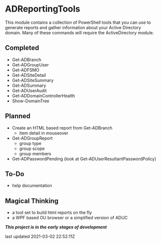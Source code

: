# ADReportingTools

This module contains a collection of PowerShell tools that you can use to generate reports and gather information about your Active Directory domain. Many of these commands will require the ActiveDirectory module.

## Completed

+ Get-ADBranch
+ Get-ADGroupUser
+ Get-ADFSMO
+ Get-ADSiteDetail
+ Get-ADSiteSummary
+ Get-ADSummary
+ Get-ADUserAudit
+ Get-ADDomainControllerHealth
+ Show-DomainTree

## Planned

+ Create an HTML based report from Get-ADBranch
  + item detail in mouseover
+ Get-ADGroupReport
  + group type
  + group scope
  + group members
+ Get-ADPasswordPending (look at Get-ADUserResultantPasswordPolicy)

## To-Do

+ help documentation

## Magical Thinking

+ a tool set to build html reports on the fly
+ a WPF based OU browser or a simplified version of ADUC

*__This project is in the early stages of development__*

last updated 2021-03-02 22:52:11Z
